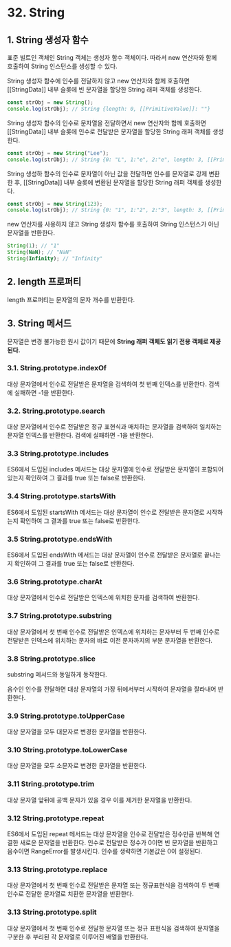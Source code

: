 # 32. String

## 1. String 생성자 함수

표준 빌트인 객체인 String 객체는 생성자 함수 객체이다. 따라서 new 연산자와 함께 호출하여 String 인스턴스를 생성할 수 있다.

String 생성자 함수에 인수를 전달하지 않고 new 연산자와 함께 호출하면 [[StringData]] 내부 슬롯에 빈 문자열을 할당한 String 래퍼 객체를 생성한다.

```js
const strObj = new String();
console.log(strObj); // String {length: 0, [[PrimitiveValue]]: ""}
```

String 생성자 함수의 인수로 문자열을 전달하면서 new 연산자와 함께 호출하면 [[StringData]] 내부 슬롯에 인수로 전달받은 문자열을 할당한 String 래퍼 객체를 생성한다.

```js
const strObj = new String("Lee");
console.log(strObj); // String {0: "L", 1:"e", 2:"e", length: 3, [[PrimitiveValue]]: "Lee"}
```

String 생성하 함수의 인수로 문자열이 아닌 값을 전달하면 인수를 문자열로 강제 변환한 후, [[StringData]] 내부 슬롯에 변환된 문자열을 할당한 String 래퍼 객체를 생성한다.

```js
const strObj = new String(123);
console.log(strObj); // String {0: "1", 1:"2", 2:"3", length: 3, [[PrimitiveValue]]: "123"}
```

new 연산자를 사용하지 않고 String 생성자 함수를 호출하여 String 인스턴스가 아닌 문자열을 반환한다.

```js
String(1); // "1"
String(NaN); // "NaN"
String(Infinity); // "Infinity"
```

## 2. length 프로퍼티

length 프로퍼티는 문자열의 문자 개수를 반환한다.

## 3. String 메서드

문자열은 변경 불가능한 원시 값이기 때문에 **String 래퍼 객체도 읽기 전용 객체로 제공된다.**

### 3.1. String.prototype.indexOf

대상 문자열에서 인수로 전달받은 문자열을 검색하여 첫 번째 인덱스를 반환한다. 검색에 실패하면 -1을 반환한다.

### 3.2. String.prototype.search

대상 문자열에서 인수로 전달받은 정규 표현식과 매치하는 문자열을 검색하여 일치하는 문자열 인덱스를 반환한다. 검색에 실패하면 -1을 반환한다.

### 3.3 String.prototype.includes

ES6에서 도입된 includes 메서드는 대상 문자열에 인수로 전달받은 문자열이 포함되어 있는지 확인하여 그 결과를 true 또는 false로 반환한다.

### 3.4 String.prototype.startsWith

ES6에서 도입된 startsWith 메서드는 대상 문자열이 인수로 전달받은 문자열로 시작하는지 확인하여 그 결과를 true 또는 false로 반환힌다.

### 3.5 String.prototype.endsWith

ES6에서 도입된 endsWith 메서드는 대상 문자열이 인수로 전달받은 문자열로 끝나는지 확인하여 그 결과를 true 또는 false로 반환한다.

### 3.6 String.prototype.charAt

대상 문자열에서 인수로 전달받은 인덱스에 위치한 문자를 검색하여 반환한다.

### 3.7 String.prototype.substring

대상 문자열에서 첫 번째 인수로 전달받은 인덱스에 위치하는 문자부터 두 번째 인수로 전달받은 인덱스에 위치하는 문자의 바로 이전 문자까지의 부분 문자열을 반환한다.

### 3.8 String.prototype.slice

substring 메서드와 동일하게 동작한다.

음수인 인수를 전달하면 대상 문자열의 가장 뒤에서부터 시작하여 문자열을 잘라내어 반환한다.

### 3.9 String.prototype.toUpperCase

대상 문자열을 모두 대문자로 변경한 문자열을 반환한다.

### 3.10 String.prototype.toLowerCase

대상 문자열을 모두 소문자로 변경한 문자열을 반환한다.

### 3.11 String.prototype.trim

대상 문자열 앞뒤에 공백 문자가 있을 경우 이를 제거한 문자열을 반환한다.

### 3.12 String.prototype.repeat

ES6에서 도입된 repeat 메서드는 대상 문자열을 인수로 전달받은 정수만큼 반복해 연결한 새로운 문자열을 반환한다. 인수로 전달받은 정수가 0이면 빈 문자열을 반환하고 음수이면 RangeError를 발생시킨다. 인수를 생략하면 기본값은 0이 설정된다.

### 3.13 String.prototype.replace

대상 문자열에서 첫 번째 인수로 전달받은 문자열 또는 정규표현식을 검색하여 두 번째 인수로 전달한 문자열로 치환한 문자열을 반환한다.

### 3.13 String.prototype.split

대상 문자열에서 첫 번째 인수로 전달한 문자열 또는 정규 표현식을 검색하여 문자열을 구분한 후 부리된 각 문자열로 이루어진 배열을 반환한다.
